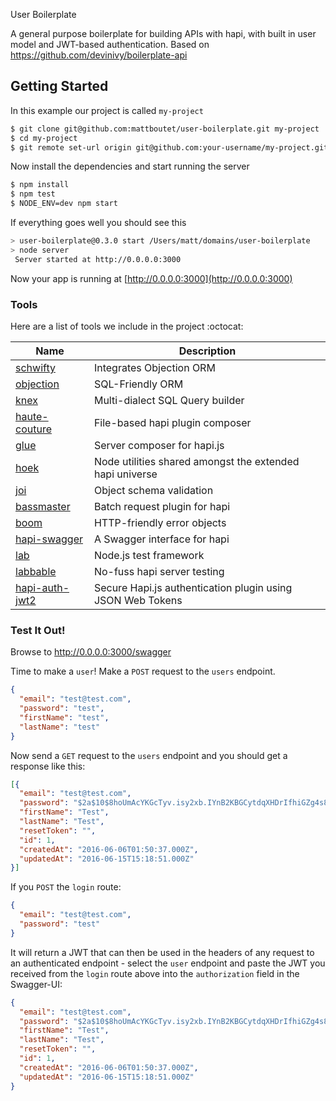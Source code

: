 User Boilerplate

A general purpose boilerplate for building APIs with hapi, with built in user model and JWT-based authentication.  Based on https://github.com/devinivy/boilerplate-api

## Getting Started
In this example our project is called `my-project`

```bash
$ git clone git@github.com:mattboutet/user-boilerplate.git my-project
$ cd my-project
$ git remote set-url origin git@github.com:your-username/my-project.git
```

Now install the dependencies and start running the server

```bash
$ npm install
$ npm test
$ NODE_ENV=dev npm start
```

If everything goes well you should see this

```bash
> user-boilerplate@0.3.0 start /Users/matt/domains/user-boilerplate
> node server
 Server started at http://0.0.0.0:3000
```

Now your app is running at [http://0.0.0.0:3000](http://0.0.0.0:3000)

### Tools
Here are a list of tools we include in the project :octocat:

Name | Description
------------ | -------------
[schwifty](https://github.com/BigRoomStudios/schwifty) | Integrates Objection ORM
[objection](https://github.com/Vincit/objection.js/) | SQL-Friendly ORM
[knex](https://github.com/tgriesser/knex) | Multi-dialect SQL Query builder
[haute-couture](https://github.com/devinivy/haute-couture) | File-based hapi plugin composer
[glue](https://github.com/hapijs/glue) | Server composer for hapi.js
[hoek](https://github.com/hapijs/hoek) | Node utilities shared amongst the extended hapi universe
[joi](https://github.com/hapijs/joi) | Object schema validation
[bassmaster](https://github.com/hapijs/bassmaster) | Batch request plugin for hapi
[boom](https://github.com/hapijs/boom) | HTTP-friendly error objects
[hapi-swagger](https://github.com/glennjones/hapi-swagger) | A Swagger interface for hapi
[lab](https://github.com/hapijs/lab) | Node.js test framework
[labbable](https://github.com/devinivy/labbable) | No-fuss hapi server testing
[hapi-auth-jwt2](https://github.com/dwyl/hapi-auth-jwt2) | Secure Hapi.js authentication plugin using JSON Web Tokens

### Test It Out!
Browse to http://0.0.0.0:3000/swagger

Time to make a `user`! Make a `POST` request to the `users` endpoint.
```json
{
  "email": "test@test.com",
  "password": "test",
  "firstName": "test",
  "lastName": "test"
}
```

Now send a `GET` request to the `users` endpoint and you should get a response like this:

```json
[{
  "email": "test@test.com",
  "password": "$2a$10$8hoUmAcYKGcTyv.isy2xb.IYnB2KBGCytdqXHDrIfhiGZg4s8TvNa",
  "firstName": "Test",
  "lastName": "Test",
  "resetToken": "",
  "id": 1,
  "createdAt": "2016-06-06T01:50:37.000Z",
  "updatedAt": "2016-06-15T15:18:51.000Z"
}]

```

If you `POST` the `login` route:

```json
{
  "email": "test@test.com",
  "password": "test"
}
```
It will return a JWT that can then be used in the headers of any request to an authenticated endpoint - select the `user` endpoint and paste the JWT you received from the `login` route above into the `authorization` field in the Swagger-UI:
```json
{
  "email": "test@test.com",
  "password": "$2a$10$8hoUmAcYKGcTyv.isy2xb.IYnB2KBGCytdqXHDrIfhiGZg4s8TvNa",
  "firstName": "Test",
  "lastName": "Test",
  "resetToken": "",
  "id": 1,
  "createdAt": "2016-06-06T01:50:37.000Z",
  "updatedAt": "2016-06-15T15:18:51.000Z"
}
```
